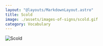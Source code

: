 ```yaml
---
layout: "@layouts/MarkdownLayout.astro"
title: Scold
image: ./assets/images-of-signs/scold.gif
category: Vocabulary
---
```


![Scold](@signs/scold.gif)
